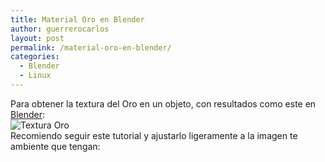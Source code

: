 ```yaml
---
title: Material Oro en Blender
author: guerrerocarlos
layout: post
permalink: /material-oro-en-blender/
categories:
  - Blender
  - Linux
---
```

Para obtener la textura del Oro en un objeto, con resultados como este en [Blender][1]:  
![Textura Oro][2]  
Recomiendo seguir este tutorial y ajustarlo ligeramente a la imagen te ambiente que tengan:

 [1]: http://blender.org/ "Blender"
 [2]: https://p.twimg.com/AetYPyRCIAEw140.png